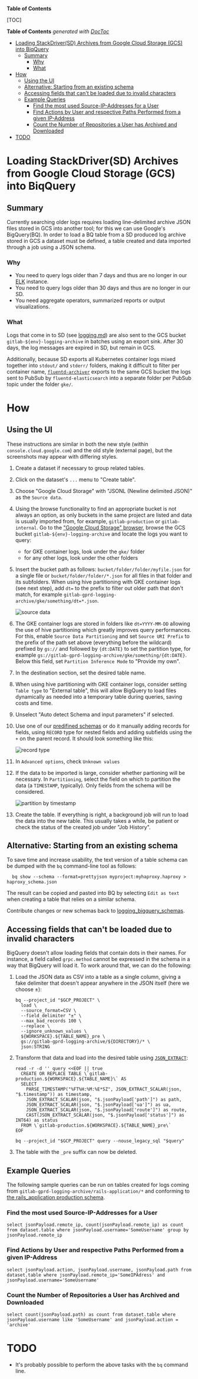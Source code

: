 <!-- START doctoc generated TOC please keep comment here to allow auto update -->

**Table of Contents**

[TOC]
<!-- DON'T EDIT THIS SECTION, INSTEAD RE-RUN doctoc TO UPDATE -->
**Table of Contents**  *generated with [DocToc](https://github.com/thlorenz/doctoc)*

- [Loading StackDriver(SD) Archives from Google Cloud Storage (GCS) into BiqQuery](#loading-stackdriversd-archives-from-google-cloud-storage-gcs-into-biqquery)
  - [Summary](#summary)
    - [Why](#why)
    - [What](#what)
- [How](#how)
  - [Using the UI](#using-the-ui)
  - [Alternative: Starting from an existing schema](#alternative-starting-from-an-existing-schema)
  - [Accessing fields that can't be loaded due to invalid characters](#accessing-fields-that-cant-be-loaded-due-to-invalid-characters)
  - [Example Queries](#example-queries)
    - [Find the most used Source-IP-Addresses for a User](#find-the-most-used-source-ip-addresses-for-a-user)
    - [Find Actions by User and respective Paths Performed from a given IP-Address](#find-actions-by-user-and-respective-paths-performed-from-a-given-ip-address)
    - [Count the Number of Repositories a User has Archived and Downloaded](#count-the-number-of-repositories-a-user-has-archived-and-downloaded)
- [TODO](#todo)

<!-- END doctoc generated TOC please keep comment here to allow auto update -->

# Loading StackDriver(SD) Archives from Google Cloud Storage (GCS) into BiqQuery

## Summary

Currently searching older logs requires loading line-delimited archive JSON files stored in GCS into another tool; for this we can use Google's BigQuery(BQ).
In order to load a BQ table from a SD produced log archive stored in GCS a dataset must be defined, a table created and data imported through a job using a JSON schema.

### Why

- You need to query logs older than 7 days and thus are no longer in our [ELK](https://log.gprd.gitlab.net) instance.
- You need to query logs older than 30 days and thus are no longer in our SD.
- You need aggregate operators, summarized reports or output visualizations.

### What

Logs that come in to SD (see [logging.md](README.md)) are also sent
to the GCS bucket `gitlab-${env}-logging-archive` in batches using an export
sink. After 30 days, the log messages are expired in SD, but remain in GCS.

Additionally, because SD exports all Kubernetes container logs mixed
together into `stdout/` and `stderr/` folders, making it difficult to filter
per container name, [`fluentd-archiver`](https://gitlab.com/gitlab-com/gl-infra/k8s-workloads/tanka-deployments/-/tree/master/environments/fluentd-archiver)
exports to the same GCS bucket the logs sent to PubSub by
`fluentd-elasticsearch` into a separate folder per PubSub topic under the
folder `gke/`.

# How

## Using the UI

These instructions are similar in both the new style (within `console.cloud.google.com`)
and the old style (external page), but the screenshots may appear with
differing styles.

1. Create a dataset if necessary to group related tables.
1. Click on the dataset's `...` menu to "Create table".
1. Choose "Google Cloud Storage" with "JSONL (Newline delimited JSON)" as the `Source data`.
1. Using the browse functionality to find an appropriate bucket is not always
   an option, as only buckets in the same project are listed and data is
   usually imported from, for example, `gitlab-production` or
   `gitlab-internal`. Go to the ["Google Cloud Storage" browser](https://console.cloud.google.com/storage/browser/),
   browse the GCS bucket `gitlab-${env}-logging-archive` and locate the logs
   you want to query:

     - for GKE container logs, look under the `gke/` folder
     - for any other logs, look under the other folders

1. Insert the bucket path as follows: `bucket/folder/folder/myfile.json` for a
   single file or `bucket/folder/folder/*.json` for all files in that folder
   and its subfolders. When using hive partitioning with GKE container logs
   (see next step), add `dt=` to the prefix to filter out older path that don't
   match, for example `gitlab-gprd-logging-archive/gke/something/dt=*.json`.

   ![source data](./img/create_table_source.png)

1. The GKE container logs are stored in folders like `dt=YYYY-MM-DD` allowing
   the use of hive partitioning which greatly improves query performances. For
   this, enable `Source Data Partitioning` and set `Source URI Prefix` to the
   prefix of the path set above (everything before the wildcard) prefixed by
   `gs://` and followed by `{dt:DATE}` to set the partition type, for example
   `gs://gitlab-gprd-logging-archive/gke/something/{dt:DATE}`. Below this field,
   set `Partition Inference Mode` to "Provide my own".
1. In the destination section, set the desired table name.
1. When using hive partitioning with GKE container logs, consider setting
   `Table type` to "External table", this will allow BigQuery to load files
   dynamically as needed into a temporary table during queries, saving costs
   and time.
1. Unselect "Auto detect Schema and input parameters" if selected.
1. Use one of our [predifined schemas](https://gitlab.com/gitlab-com/runbooks/-/tree/master/docs/logging/logging_bigquery_schemas)
   or do it manually adding records for fields, using `RECORD` type for nested
   fields and adding subfields using the `+` on the parent record.  It should
   look something like this:

   ![record type](./img/bigquery_schema_record.png)

1. In `Advanced options`, check `Unknown values`
1. If the data to be imported is large, consider whether partioning will be necessary.
   In `Partitioning`, select the field on which to partition the data (a `TIMESTAMP`, typically).
   Only fields from the schema will be considered.

      ![partition by timestamp](./img/bigquery_table_partition.png)

1. Create the table.  If everything is right, a background job will run to load
   the data into the new table. This usually takes a while, be patient or check
   the status of the created job under "Job History".

## Alternative: Starting from an existing schema

To save time and increase usability, the text version of a table schema can be
dumped with the `bq` command-line tool as follows:

```
  bq show --schema --format=prettyjson myproject:myhaproxy.haproxy > haproxy_schema.json
```

The result can be copied and pasted into BQ by selecting `Edit as text` when creating a table that relies on a similar schema.

Contribute changes or new schemas back to [logging_bigquery_schemas](./logging_bigquery_schemas).

## Accessing fields that can't be loaded due to invalid characters

BigQuery doesn't allow loading fields that contain dots in their names.
For instance, a field called `grpc.method` cannot be expressed in the
schema in a way that BigQuery will load it. To work around that, we can
do the following:

1. Load the JSON data as CSV into a table as a single column, giving a
   fake delimiter that doesn't appear anywhere in the JSON itself (here
   we choose ±):

    ```shell
    bq --project_id "$GCP_PROJECT" \
      load \
      --source_format=CSV \
      --field_delimiter "±" \
      --max_bad_records 100 \
      --replace \
      --ignore_unknown_values \
      ${WORKSPACE}.${TABLE_NAME}_pre \
      gs://gitlab-gprd-logging-archive/${DIRECTORY}/* \
      json:STRING
    ```

2. Transform that data and load into the desired table using
   [`JSON_EXTRACT`](https://cloud.google.com/bigquery/docs/reference/standard-sql/json_functions#json_extract):

    ```shell
    read -r -d '' query <<EOF || true
      CREATE OR REPLACE TABLE \`gitlab-production.${WORKSPACE}.${TABLE_NAME}\` AS
      SELECT
        PARSE_TIMESTAMP("%FT%H:%M:%E*SZ", JSON_EXTRACT_SCALAR(json, "$.timestamp")) as timestamp,
        JSON_EXTRACT_SCALAR(json, "$.jsonPayload['path']") as path,
        JSON_EXTRACT_SCALAR(json, "$.jsonPayload['ua']") as ua,
        JSON_EXTRACT_SCALAR(json, "$.jsonPayload['route']") as route,
        CAST(JSON_EXTRACT_SCALAR(json, "$.jsonPayload['status']") as INT64) as status
      FROM \`gitlab-production.${WORKSPACE}.${TABLE_NAME}_pre\`
    EOF

    bq --project_id "$GCP_PROJECT" query --nouse_legacy_sql "$query"
    ```

3. The table with the `_pre` suffix can now be deleted.

## Example Queries

The following sample queries can be run on tables created for logs coming from `gitlab-gprd-logging-archive/rails-application/*` and conforming to [the rails_application production schema](https://gitlab.com/gitlab-com/runbooks/blob/master/logging/logging_bigquery_schemas/rails_production_schema.json).

### Find the most used Source-IP-Addresses for a User

```
select jsonPayload.remote_ip, count(jsonPayload.remote_ip) as count from dataset.table where jsonPayload.username='SomeUsername' group by jsonPayload.remote_ip
```

### Find Actions by User and respective Paths Performed from a given IP-Address

```
select jsonPayload.action, jsonPayload.username, jsonPayload.path from dataset.table where jsonPayload.remote_ip='SomeIPAdress' and jsonPayload.username='SomeUsername'
```

### Count the Number of Repositories a User has Archived and Downloaded

```
select count(jsonPayload.path) as count from dataset.table where jsonPayload.username like 'SomeUsername' and jsonPayload.action = 'archive'
```

# TODO

- It's probably possible to perform the above tasks with the `bq` command line.
